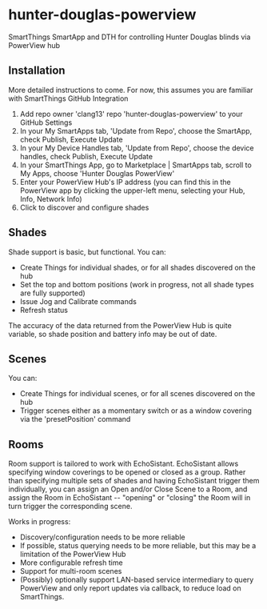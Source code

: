 # hunter-douglas-powerview
SmartThings SmartApp and DTH for controlling Hunter Douglas blinds via PowerView hub

## Installation
More detailed instructions to come. For now, this assumes you are familiar with SmartThings GitHub Integration
1. Add repo owner 'clang13' repo 'hunter-douglas-powerview' to your GitHub Settings
2. In your My SmartApps tab, 'Update from Repo', choose the SmartApp, check Publish, Execute Update
3. In your My Device Handles tab, 'Update from Repo', choose the device handles, check Publish, Execute Update
4. In your SmartThings App, go to Marketplace | SmartApps tab, scroll to My Apps, choose 'Hunter Douglas PowerView'
5. Enter your PowerView Hub's IP address (you can find this in the PowerView app by clicking the upper-left menu, selecting your Hub, Info, Network Info)
6. Click to discover and configure shades

## Shades
Shade support is basic, but functional. You can:
- Create Things for individual shades, or for all shades discovered on the hub
- Set the top and bottom positions (work in progress, not all shade types are fully supported)
- Issue Jog and Calibrate commands
- Refresh status

The accuracy of the data returned from the PowerView Hub is quite variable, so shade position and battery info may be out of date.

## Scenes
You can:
- Create Things for individual scenes, or for all scenes discovered on the hub
- Trigger scenes either as a momentary switch or as a window covering via the 'presetPosition' command

## Rooms
Room support is tailored to work with EchoSistant. EchoSistant allows specifying window coverings to be opened or closed as a group. Rather than
specifying multiple sets of shades and having EchoSistant trigger them individually, you can assign an Open and/or Close Scene to a Room,
and assign the Room in EchoSistant -- "opening" or "closing" the Room will in turn trigger the corresponding scene.

Works in progress:
- Discovery/configuration needs to be more reliable
- If possible, status querying needs to be more reliable, but this may be a limitation of the PowerView Hub
- More configurable refresh time
- Support for multi-room scenes
- (Possibly) optionally support LAN-based service intermediary to query PowerView and only report updates via callback, to reduce load
on SmartThings.

